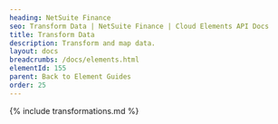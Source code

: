 ```yaml
---
heading: NetSuite Finance
seo: Transform Data | NetSuite Finance | Cloud Elements API Docs
title: Transform Data
description: Transform and map data.
layout: docs
breadcrumbs: /docs/elements.html
elementId: 155
parent: Back to Element Guides
order: 25
---
```


{% include transformations.md %}
